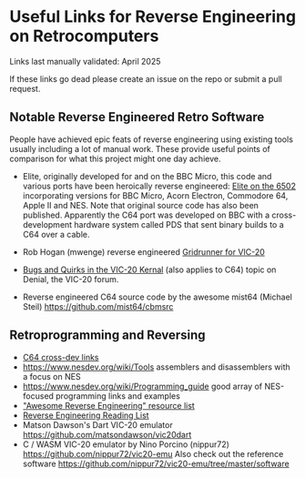 # Useful Links for Reverse Engineering on Retrocomputers

Links last manually validated: April 2025

If these links go dead please create an issue on the repo or submit a pull request.

## Notable Reverse Engineered Retro Software

People have achieved epic feats of reverse engineering using existing tools usually including a lot of manual work. These provide useful points of comparison for what this project might one day achieve. 

* Elite, originally developed for and on the BBC Micro, this code and various ports have been heroically reverse engineered: [Elite on the 6502](https://elite.bbcelite.com/) incorporating versions for BBC Micro, Acorn Electron, Commodore 64, Apple II and NES. Note that original source code has also been published. Apparently the C64 port was developed on BBC with a cross-development hardware system called PDS that sent binary builds to a C64 over a cable.
* Rob Hogan (mwenge) reverse engineered [Gridrunner for VIC-20](https://github.com/mwenge/gridrunner) 
* [Bugs and Quirks in the VIC-20 Kernal](https://www.sleepingelephant.com/ipw-web/bulletin/bb/viewtopic.php?t=10804) (also applies to C64) topic on Denial, the VIC-20 forum.
  
* Reverse engineered C64 source code by the awesome mist64 (Michael Steil)
  https://github.com/mist64/cbmsrc
  

## Retroprogramming and Reversing

* [C64 cross-dev links](https://codebase64.org/doku.php?id=base:crossdev)
* https://www.nesdev.org/wiki/Tools assemblers and disassemblers with a focus on NES
* https://www.nesdev.org/wiki/Programming_guide good array of NES-focused programming links and
  examples
* ["Awesome Reverse Engineering" resource list](https://github.com/wtsxDev/reverse-engineering)
* [Reverse Engineering Reading List](https://github.com/onethawt/reverseengineering-reading-list)
* Matson Dawson's Dart VIC-20 emulator https://github.com/matsondawson/vic20dart
* C / WASM VIC-20 emulator by Nino Porcino (nippur72) https://github.com/nippur72/vic20-emu
  Also check out the reference software https://github.com/nippur72/vic20-emu/tree/master/software
